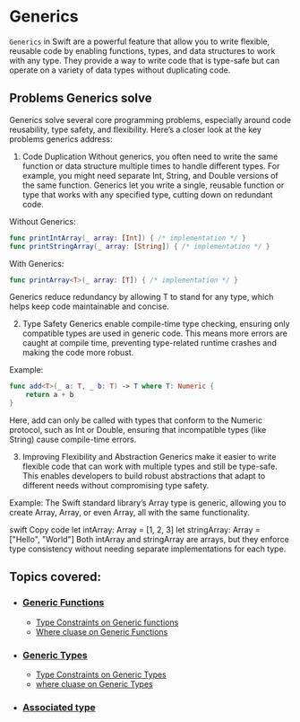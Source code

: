 # Generics

`Generics` in Swift are a powerful feature that allow you to write flexible, reusable code by enabling functions, types, and data structures to work with any type. They provide a way to write code that is type-safe but can operate on a variety of data types without duplicating code.

## Problems Generics solve

Generics solve several core programming problems, especially around code reusability, type safety, and flexibility. Here’s a closer look at the key problems generics address:

1. Code Duplication
Without generics, you often need to write the same function or data structure multiple times to handle different types. For example, you might need separate Int, String, and Double versions of the same function. Generics let you write a single, reusable function or type that works with any specified type, cutting down on redundant code.

Without Generics:
```swift
func printIntArray(_ array: [Int]) { /* implementation */ }
func printStringArray(_ array: [String]) { /* implementation */ }
```
With Generics:
```swift
func printArray<T>(_ array: [T]) { /* implementation */ }
```
Generics reduce redundancy by allowing T to stand for any type, which helps keep code maintainable and concise.

2. Type Safety
Generics enable compile-time type checking, ensuring only compatible types are used in generic code. This means more errors are caught at compile time, preventing type-related runtime crashes and making the code more robust.

Example:

```swift
func add<T>(_ a: T, _ b: T) -> T where T: Numeric {
    return a + b
}
```
Here, add can only be called with types that conform to the Numeric protocol, such as Int or Double, ensuring that incompatible types (like String) cause compile-time errors.

3. Improving Flexibility and Abstraction
Generics make it easier to write flexible code that can work with multiple types and still be type-safe. This enables developers to build robust abstractions that adapt to different needs without compromising type safety.

Example: The Swift standard library’s Array type is generic, allowing you to create Array<Int>, Array<String>, or even Array<CustomType>, all with the same functionality.

swift
Copy code
let intArray: Array<Int> = [1, 2, 3]
let stringArray: Array<String> = ["Hello", "World"]
Both intArray and stringArray are arrays, but they enforce type consistency without needing separate implementations for each type.

## Topics covered:
- ### [Generic Functions]()
  - [Type Constraints on Generic functions](#associated-type)
  - [Where cluase on Generic Functions]()
- ### [Generic Types]()
  - [Type Constraints on Generic Types]()
  - [where cluase on Generic Types]()
- ### [Associated type]()

